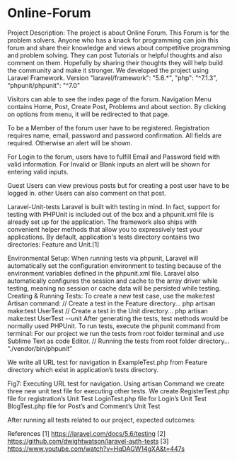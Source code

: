 # Online-Forum

Project Description:
The project is about Online Forum. This Forum is for the problem solvers. Anyone who has a knack for programming can join this forum and share their knowledge and views about competitive programming and problem solving. They can post Tutorials or helpful thoughts and also comment on them. Hopefully by sharing their thoughts they will help build the community and make it stronger. We developed the project using Laravel Framework. Version "laravel/framework": "5.6.*", "php": "^7.1.3", “phpunit/phpunit": "^7.0"

 


Visitors can able to see the index page of the forum. Navigation Menu contains Home, Post, Create Post, Problems and about section. By clicking on options from menu, it will be redirected to that page. 

 

To be a Member of the forum user have to be registered. Registration requires name, email, password and password confirmation. All fields are required. Otherwise an alert will be shown. 
 

For Login to the forum, users have to fulfill Email and Password field with valid information. For Invalid or Blank inputs an alert will be shown for entering valid inputs. 
 

Guest Users can view previous posts but for creating a post user have to be logged in. other Users can also comment on that post. 
 

Laravel-Unit-tests
Laravel is built with testing in mind. In fact, support for testing with PHPUnit is included out of the box and a phpunit.xml file is already set up for the application. The framework also ships with convenient helper methods that allow you to expressively test your applications.
By default, application's  tests directory contains two directories:  Feature and  Unit.[1]

Environmental Setup:
When running tests via phpunit, Laravel will automatically set the configuration environment to testing because of the environment variables defined in the phpunit.xml file. Laravel also automatically configures the session and cache to the array driver while testing, meaning no session or cache data will be persisted while testing.
Creating & Running Tests:
To create a new test case, use the make:test Artisan command:
// Create a test in the Feature directory...
php artisan make:test UserTest
// Create a test in the Unit directory...
php artisan make:test UserTest --unit
After generating the tests, test methods would be normally used PHPUnit. To run tests, execute the phpunit command from terminal:
For our project we run the tests from root folder terminal and use Sublime Text as code Editor. 
// Running the tests from root folder directory...
“./vendor/bin/phpunit”


We write all URL test for navigation in ExampleTest.php from Feature directory which exist in application’s tests directory. 
 
Fig7: Executing URL test for navigation.
Using artisan Command we create three new unit test file for executing other tests. We create 
RegisterTest.php file for registration’s Unit Test
                                       LoginTest.php file for Login’s Unit Test
         BlogTest.php file for Post’s and Comment’s Unit Test

After running all tests related to our project, expected outcomes: 
 

References
[1] https://laravel.com/docs/5.6/testing
[2] https://github.com/dwightwatson/laravel-auth-tests
[3] https://www.youtube.com/watch?v=HqDAGW14gXA&t=447s
